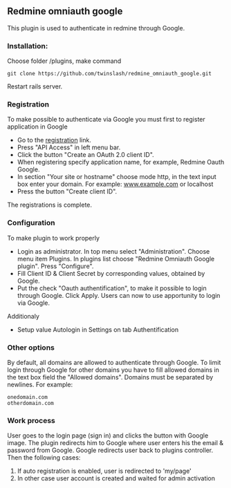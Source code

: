 ## Redmine omniauth google

This plugin is used to authenticate in redmine through Google.

### Installation:

Choose folder /plugins, make command

```console
git clone https://github.com/twinslash/redmine_omniauth_google.git
```

Restart rails server.

### Registration

To make possible to authenticate via Google you must first to register application in Google

* Go to the [registration](https://code.google.com/apis/console) link.
* Press "API Access" in left menu bar.
* Click the button "Create an OAuth 2.0 client ID".
* When registering specify application name, for example, Redmine Oauth Google.
* In section "Your site or hostname" choose mode http, in the text input box enter your domain. For example: www.example.com or localhost
* Press the button "Create client ID".

The registrations is complete.

### Configuration

To make plugin to work properly

* Login as administrator. In top menu select "Administration". Choose menu item Plugins. In plugins list choose "Redmine Omniauth Google plugin". Press "Configure".
* Fill Сlient ID & Client Secret by corresponding values, obtained by Google.
* Put the check "Oauth authentification", to make it possible to login through Google. Click Apply. Users can now to use apportunity to login via Google.

Additionaly
* Setup value Autologin in Settings on tab Authentification

### Other options

By default, all domains are allowed to authenticate through Google.
To limit login through Google for other domains you have to fill allowed domains in the text box field the "Allowed domains". Domains must be separated by newlines. For example:

```text
onedomain.com
otherdomain.com
```

### Work process

User goes to the login page (sign in) and clicks the button with Google image. The plugin redirects him to Google where user enters his the еmail & password from Google. Google redirects user back to plugins controller. Then the following cases:
1. If auto registration is enabled, user is redirected to 'my/page'
2. In other case user account is created and waited for admin activation
